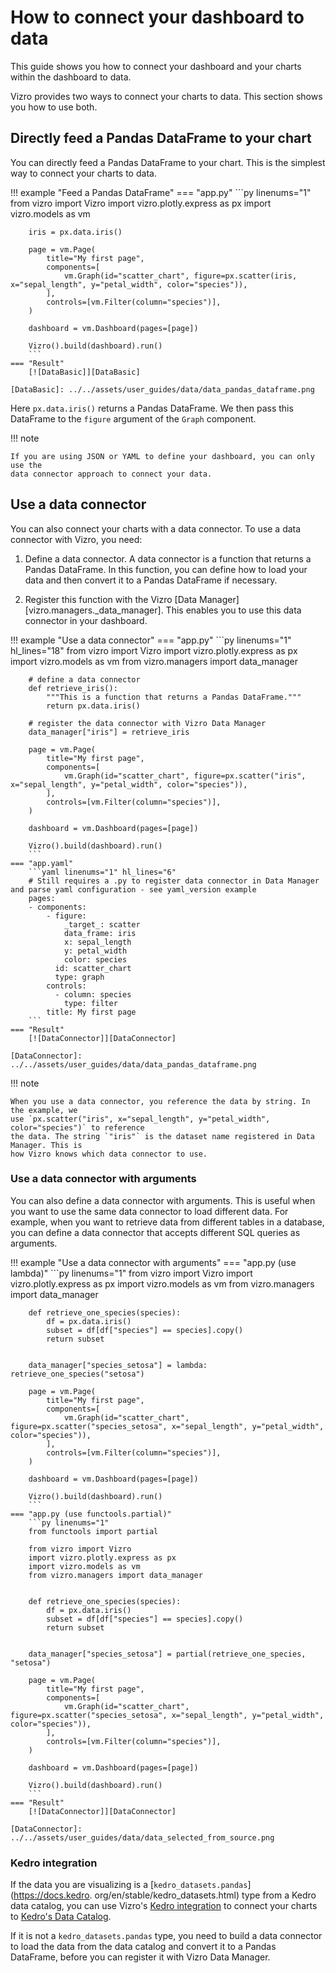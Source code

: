 # How to connect your dashboard to data

This guide shows you how to connect your dashboard and your charts within the dashboard to data.

Vizro provides two ways to connect your charts to data. This section shows you how to use both.

## Directly feed a Pandas DataFrame to your chart

You can directly feed a Pandas DataFrame to your chart. This is the simplest way to connect your charts to data.

!!! example "Feed a Pandas DataFrame"
    === "app.py"
        ```py linenums="1"
        from vizro import Vizro
        import vizro.plotly.express as px
        import vizro.models as vm

        iris = px.data.iris()

        page = vm.Page(
            title="My first page",
            components=[
                vm.Graph(id="scatter_chart", figure=px.scatter(iris, x="sepal_length", y="petal_width", color="species")),
            ],
            controls=[vm.Filter(column="species")],
        )

        dashboard = vm.Dashboard(pages=[page])

        Vizro().build(dashboard).run()
        ```
    === "Result"
        [![DataBasic]][DataBasic]

    [DataBasic]: ../../assets/user_guides/data/data_pandas_dataframe.png

Here `px.data.iris()` returns a Pandas DataFrame. We then pass this DataFrame to the `figure` argument of the `Graph` component.

!!! note

    If you are using JSON or YAML to define your dashboard, you can only use the
    data connector approach to connect your data.



## Use a data connector

You can also connect your charts with a data connector. To use a data connector with
Vizro, you need:

1. Define a data connector. A data connector is a function
   that returns a Pandas DataFrame. In this function, you can define how to load your
   data and then convert it to a Pandas DataFrame if necessary.

2. Register this function with the Vizro [Data Manager][vizro.managers._data_manager].
   This enables you to use this data connector
   in your dashboard.

!!! example "Use a data connector"
    === "app.py"
        ```py linenums="1"  hl_lines="18"
        from vizro import Vizro
        import vizro.plotly.express as px
        import vizro.models as vm
        from vizro.managers import data_manager


        # define a data connector
        def retrieve_iris():
            """This is a function that returns a Pandas DataFrame."""
            return px.data.iris()

        # register the data connector with Vizro Data Manager
        data_manager["iris"] = retrieve_iris

        page = vm.Page(
            title="My first page",
            components=[
                vm.Graph(id="scatter_chart", figure=px.scatter("iris", x="sepal_length", y="petal_width", color="species")),
            ],
            controls=[vm.Filter(column="species")],
        )

        dashboard = vm.Dashboard(pages=[page])

        Vizro().build(dashboard).run()
        ```
    === "app.yaml"
        ```yaml linenums="1" hl_lines="6"
        # Still requires a .py to register data connector in Data Manager and parse yaml configuration - see yaml_version example
        pages:
        - components:
            - figure:
                _target_: scatter
                data_frame: iris
                x: sepal_length
                y: petal_width
                color: species
              id: scatter_chart
              type: graph
            controls:
              - column: species
                type: filter
            title: My first page
        ```
    === "Result"
        [![DataConnector]][DataConnector]

    [DataConnector]: ../../assets/user_guides/data/data_pandas_dataframe.png

!!! note

    When you use a data connector, you reference the data by string. In the example, we
    use `px.scatter("iris", x="sepal_length", y="petal_width", color="species")` to reference
    the data. The string `"iris"` is the dataset name registered in Data Manager. This is
    how Vizro knows which data connector to use.


### Use a data connector with arguments

You can also define a data connector with arguments. This is useful when you want to
use the same data connector to load different data. For example, when you want to
retrieve data from different tables in a database, you can define a data connector
that accepts different SQL queries as arguments.

!!! example "Use a data connector with arguments"
    === "app.py (use lambda)"
        ```py linenums="1"
        from vizro import Vizro
        import vizro.plotly.express as px
        import vizro.models as vm
        from vizro.managers import data_manager


        def retrieve_one_species(species):
            df = px.data.iris()
            subset = df[df["species"] == species].copy()
            return subset


        data_manager["species_setosa"] = lambda: retrieve_one_species("setosa")

        page = vm.Page(
            title="My first page",
            components=[
                vm.Graph(id="scatter_chart", figure=px.scatter("species_setosa", x="sepal_length", y="petal_width", color="species")),
            ],
            controls=[vm.Filter(column="species")],
        )

        dashboard = vm.Dashboard(pages=[page])

        Vizro().build(dashboard).run()
        ```
    === "app.py (use functools.partial)"
        ```py linenums="1"
        from functools import partial

        from vizro import Vizro
        import vizro.plotly.express as px
        import vizro.models as vm
        from vizro.managers import data_manager


        def retrieve_one_species(species):
            df = px.data.iris()
            subset = df[df["species"] == species].copy()
            return subset


        data_manager["species_setosa"] = partial(retrieve_one_species, "setosa")

        page = vm.Page(
            title="My first page",
            components=[
                vm.Graph(id="scatter_chart", figure=px.scatter("species_setosa", x="sepal_length", y="petal_width", color="species")),
            ],
            controls=[vm.Filter(column="species")],
        )

        dashboard = vm.Dashboard(pages=[page])

        Vizro().build(dashboard).run()
        ```
    === "Result"
        [![DataConnector]][DataConnector]

    [DataConnector]: ../../assets/user_guides/data/data_selected_from_source.png


### Kedro integration

If the data you are visualizing is a [`kedro_datasets.pandas`](https://docs.kedro.
org/en/stable/kedro_datasets.html) type from a Kedro data catalog, you can use
Vizro's [Kedro integration](integration.md#kedro) to connect your charts to [Kedro's Data Catalog](https://docs.kedro.org/en/stable/data/index.html).

If it is not a `kedro_datasets.pandas` type, you need to build a
data connector to load the data from the data catalog and convert it to a Pandas
DataFrame, before you can register it with Vizro Data Manager.
